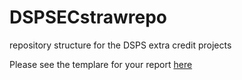 # DSPSECstrawrepo
repository structure for the DSPS extra credit projects

Please see the templare for your report [here](https://docs.google.com/document/d/19G85_WEGR4r0wz8IDFKobOEh_K1LOoZzrwq8kDVBbmY/edit?usp=sharing)
